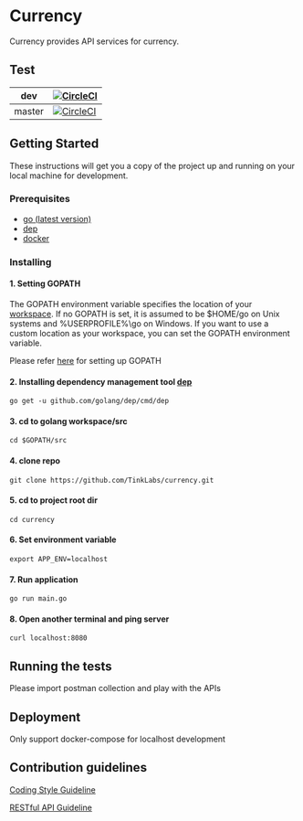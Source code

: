 # Currency

Currency provides API services for currency. 

## Test 
|dev|[![CircleCI](https://circleci.com/gh/TinkLabs/currency/tree/dev.svg?style=svg&circle-token=da10eb73745c709698c37fa718cb8f72ae14c9fa)](https://circleci.com/gh/TinkLabs/currency/tree/dev)|
|---|---|
|master|[![CircleCI](https://circleci.com/gh/TinkLabs/currency/tree/master.svg?style=svg&circle-token=da10eb73745c709698c37fa718cb8f72ae14c9fa)](https://circleci.com/gh/TinkLabs/currency/tree/master)| 


## Getting Started

These instructions will get you a copy of the project up and running on your local machine for development.

### Prerequisites

* [go (latest version)](https://golang.org/dl/)
* [dep](https://github.com/golang/dep)
* [docker](https://docs.docker.com/engine/installation/)

### Installing

#### 1. Setting GOPATH

The GOPATH environment variable specifies the location of your [workspace](https://golang.org/doc/code.html#Workspaces). 
If no GOPATH is set, it is assumed to be $HOME/go on Unix systems and %USERPROFILE%\go on Windows. 
If you want to use a custom location as your workspace, you can set the GOPATH environment variable.

Please refer [here](https://github.com/golang/go/wiki/SettingGOPATH) for setting up GOPATH 

#### 2. Installing dependency management tool [dep](https://github.com/golang/dep)

```
go get -u github.com/golang/dep/cmd/dep
```

#### 3. cd to golang workspace/src

```
cd $GOPATH/src
```

#### 4. clone repo

```
git clone https://github.com/TinkLabs/currency.git
```

#### 5. cd to project root dir

```
cd currency
```

#### 6. Set environment variable

```
export APP_ENV=localhost
```

#### 7. Run application

```
go run main.go
```

#### 8. Open another terminal and ping server

```
curl localhost:8080
```

## Running the tests

Please import postman collection and play with the APIs

## Deployment

Only support docker-compose for localhost development

## Contribution guidelines

[Coding Style Guideline](https://github.com/golang/go/wiki/CodeReviewComments)

[RESTful API Guideline](https://github.com/Microsoft/api-guidelines/blob/vNext/Guidelines.md)
